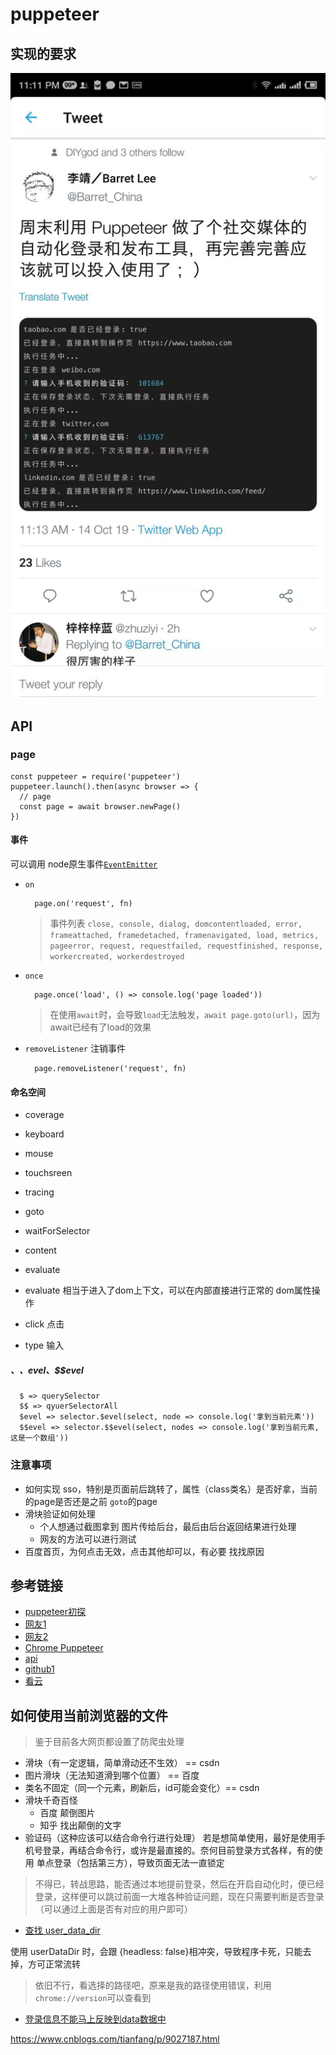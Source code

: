 # puppeteer

## 实现的要求

![需求](share.jpg)

## API

### page

```
const puppeteer = require('puppeteer')
puppeteer.launch().then(async browser => {
  // page
  const page = await browser.newPage()
})
```

#### 事件
可以调用 node原生事件[`EventEmitter`](https://nodejs.org/api/events.html#events_class_eventemitter)

+ `on`
  ```
    page.on('request', fn)
  ```
  > 事件列表
    `close, console, dialog, domcontentloaded, error, frameattached, framedetached, framenavigated, load, metrics, pageerror, request, requestfailed, requestfinished, response, workercreated, workerdestroyed`

+ `once`
  ```
    page.once('load', () => console.log('page loaded'))
  ```
  > 在使用`await`时，会导致`load`无法触发，`await page.goto(url)`，因为await已经有了load的效果
    
+ `removeListener` 注销事件
  ```
    page.removeListener('request', fn)
  ```    

#### 命名空间
+ coverage
+ keyboard
+ mouse
+ touchsreen
+ tracing



+ goto
+ waitForSelector
+ content
+ evaluate

+ evaluate 相当于进入了dom上下文，可以在内部直接进行正常的 dom属性操作

+ click 点击
+ type 输入

##### $、$$、$evel、$$evel
```
  $ => querySelector
  $$ => qyuerSelectorAll
  $evel => selector.$evel(select, node => console.log('拿到当前元素'))
  $$evel => selector.$$evel(select, nodes => console.log('拿到当前元素,这是一个数组'))
```



### 注意事项
+ 如何实现 sso，特别是页面前后跳转了，属性（class类名）是否好拿，当前的page是否还是之前 `goto`的page
+ 滑块验证如何处理
  - 个人想通过截图拿到 图片传给后台，最后由后台返回结果进行处理
  - 网友的方法可以进行测试
+ 百度首页，为何点击无效，点击其他却可以，有必要 找找原因 


## 参考链接
+ [puppeteer初探](https://juejin.im/post/5b58a1a051882519790c9295?utm_source=gold_browser_extension)
+ [网友1](http://csbun.github.io/blog/2017/09/puppeteer/)
+ [网友2](https://juejin.im/entry/5a3aa0e86fb9a045076fd385)
+ [Chrome Puppeteer](https://developers.google.com/web/tools/puppeteer)
+ [api](https://github.com/GoogleChrome/puppeteer/blob/master/docs/api.md)
+ [github1](https://zhaoqize.github.io/puppeteer-api-zh_CN/#/)
+ [看云](https://www.kancloud.cn/luponu/puppeteer/870136)


## 如何使用当前浏览器的文件
> 鉴于目前各大网页都设置了防爬虫处理
  + 滑块（有一定逻辑，简单滑动还不生效） == csdn
  + 图片滑块（无法知道滑到哪个位置） == 百度
  + 类名不固定（同一个元素，刷新后，id可能会变化）== csdn
  + 滑块千奇百怪
    - 百度 颠倒图片
    - 知乎 找出颠倒的文字
  + 验证码（这种应该可以结合命令行进行处理）
若是想简单使用，最好是使用手机号登录，再结合命令行，或许是最直接的。奈何目前登录方式各样，有的使用 单点登录（包括第三方），导致页面无法一直锁定

> 不得已，转战思路，能否通过本地提前登录，然后在开启自动化时，便已经登录，这样便可以跳过前面一大堆各种验证问题，现在只需要判断是否登录（可以通过上面是否有对应的用户即可）

+ [查找 user_data_dir](https://chromium.googlesource.com/chromium/src/+/master/docs/user_data_dir.md)

使用 userDataDir 时，会跟 {headless: false}相冲突，导致程序卡死，只能去掉，方可正常流转
> 依旧不行，看选择的路径吧，原来是我的路径使用错误，利用 `chrome://version`可以查看到

+ [登录信息不能马上反映到data数据中](http://imhxl.com/post/puppeteer.html)

https://www.cnblogs.com/tianfang/p/9027187.html

